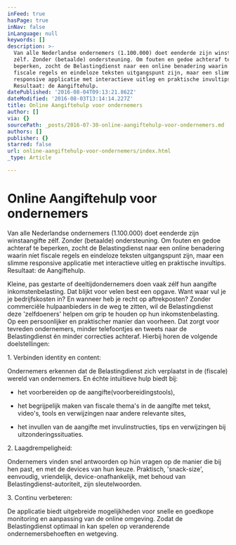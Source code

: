 ```yaml
---
inFeed: true
hasPage: true
inNav: false
inLanguage: null
keywords: []
description: >-
  Van alle Nederlandse ondernemers (1.100.000) doet eenderde zijn winstaangifte
  zélf. Zonder (betaalde) ondersteuning. Om fouten en gedoe achteraf te
  beperken, zocht de Belastingdienst naar een online benadering waarin níet
  fiscale regels en eindeloze teksten uitgangspunt zijn, maar een slimme
  responsive applicatie met interactieve uitleg en praktische invultips.
  Resultaat: de Aangiftehulp.
datePublished: '2016-08-04T09:13:21.862Z'
dateModified: '2016-08-03T13:14:14.227Z'
title: Online Aangiftehulp voor ondernemers
author: []
via: {}
sourcePath: _posts/2016-07-30-online-aangiftehulp-voor-ondernemers.md
authors: []
publisher: {}
starred: false
url: online-aangiftehulp-voor-ondernemers/index.html
_type: Article

---
```

# Online Aangiftehulp voor ondernemers

Van alle Nederlandse ondernemers (1.100.000) doet eenderde zijn winstaangifte zélf. Zonder (betaalde) ondersteuning. Om fouten en gedoe achteraf te beperken, zocht de Belastingdienst naar een online benadering waarin níet fiscale regels en eindeloze teksten uitgangspunt zijn, maar een slimme responsive applicatie met interactieve uitleg en praktische invultips. Resultaat: de Aangiftehulp.

Kleine, pas gestarte of deeltijdondernemers doen vaak zélf hun aangifte inkomstenbelasting. Dat blijkt voor velen best een opgave. Want waar vul je je bedrijfskosten in? En wanneer heb je recht op aftrekposten? Zonder commerciële hulpaanbieders in de weg te zitten, wil de Belastingdienst deze 'zelfdoeners' helpen om grip te houden op hun inkomstenbelasting. Op een persoonlijker en praktischer manier dan voorheen. Dat zorgt voor tevreden ondernemers, minder telefoontjes en tweets naar de Belastingdienst én minder correcties achteraf. Hierbij horen de volgende doelstellingen: 

1\. Verbinden identity en content: 

Ondernemers erkennen dat de Belastingdienst zich verplaatst in de (fiscale) wereld van ondernemers. En échte intuïtieve hulp biedt bij: 

* het voorbereiden op de aangifte(voorbereidingstools), 

* het begrijpelijk maken van fiscale thema's in de aangifte met tekst, video's, tools en verwijzingen naar andere relevante sites, 

* het invullen van de aangifte met invulinstructies, tips en verwijzingen bij uitzonderingssituaties. 

2\. Laagdrempeligheid:

Ondernemers vinden snel antwoorden op hún vragen op de manier die bij hen past, en met de devices van hun keuze. Praktisch, 'snack-size', eenvoudig, vriendelijk, device-onafhankelijk, met behoud van Belastingdienst-autoriteit, zijn sleutelwoorden. 

3\. Continu verbeteren: 

De applicatie biedt uitgebreide mogelijkheden voor snelle en goedkope monitoring en aanpassing van de online omgeving. Zodat de Belastingdienst optimaal in kan spelen op veranderende ondernemersbehoeften en wetgeving.